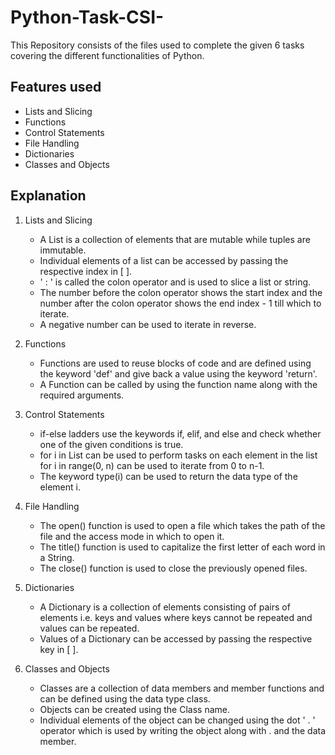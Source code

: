 # Python-Task-CSI-
This Repository consists of the files used to complete the given 6 tasks covering the different functionalities of Python.

Features used
---------------------------------------------------------------------------------------------------------------------------------------------------------------------
 - Lists and Slicing
 - Functions
 - Control Statements
 - File Handling
 - Dictionaries
 - Classes and Objects

Explanation
---------------------------------------------------------------------------------------------------------------------------------------------------------------------
1. Lists and Slicing
   - A List is a collection of elements that are mutable while tuples are immutable.
   - Individual elements of a list can be accessed by passing the respective index in [ ].
   - ' : ' is called the colon operator and is used to slice a list or string.
   - The number before the colon operator shows the start index and the number after the colon operator shows the end index - 1 till which to iterate.
   - A negative number can be used to iterate in reverse.
     
2. Functions
   - Functions are used to reuse blocks of code and are defined using the keyword 'def' and give back a value using the keyword 'return'.
   - A Function can be called by using the function name along with the required arguments.
     
3. Control Statements
   - if-else ladders use the keywords if, elif, and else and check whether one of the given conditions is true.
   - for i in List can be used to perform tasks on each element in the list for i in range(0, n) can be used to iterate from 0 to n-1.
   - The keyword type(i) can be used to return the data type of the element i.
     
4. File Handling
   - The open() function is used to open a file which takes the path of the file and the access mode in which to open it.
   - The title() function is used to capitalize the first letter of each word in a String.
   - The close() function is used to close the previously opened files.
     
5. Dictionaries
   - A Dictionary is a collection of elements consisting of pairs of elements i.e. keys and values where keys cannot be repeated and values can be repeated.
   - Values of a Dictionary can be accessed by passing the respective key in [ ].
     
6. Classes and Objects
   - Classes are a collection of data members and member functions and can be defined using the data type class.
   - Objects can be created using the Class name.
   - Individual elements of the object can be changed using the dot ' . ' operator which is used by writing the object along with . and the data member.
     

